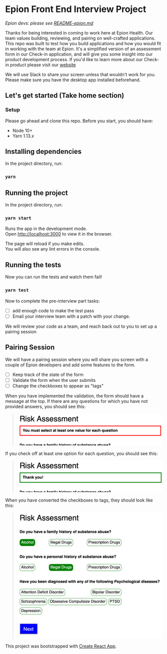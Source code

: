 # Epion Front End Interview Project

_Epion devs: please see [README-epion.md](README-epion.md)_

Thanks for being interested in coming to work here at Epion Health. Our team values building, reviewing, and pairing on well-crafted applications.  This repo was built to test how you build applications and how you would fit in working with the team at Epion.  It's a simplified version of an assessment form in our Check-in application, and will give you some insight into our product development process.  If you'd like to learn more about our Check-in product please visit our [website](http://www.epionhealth.com/checkin-how-it-works-2/)

We will use Slack to share your screen unless that wouldn't work for you. Please make sure you have the desktop app installed beforehand.


## Let's get started (Take home section)

### Setup

Please go ahead and clone this repo. Before you start, you should have:

* Node 10+
* Yarn 1.13.x

## Installing dependencies


In the project directory, run:

### `yarn`

## Running the project

In the project directory, run:

### `yarn start`

Runs the app in the development mode.<br>
Open [http://localhost:3000](http://localhost:3000) to view it in the browser.

The page will reload if you make edits.<br>
You will also see any lint errors in the console.

## Running the tests

Now you can run the tests and watch them fail!

### `yarn test`

Now to complete the pre-interview part tasks:

- [ ] add enough code to make the test pass
- [ ] Email your interview team with a patch with your change.

We will review your code as a team, and reach back out to you to set up a pairing session

## Pairing Session

We will have a pairing session where you will share you screen with a couple of Epion developers and add some features to the form.

- [ ] Keep track of the state of the form
- [ ] Validate the form when the user submits
- [ ] Change the checkboxes to appear as "tags"

When you have implemented the validation, the form should have a message at the top. If there are any questions for which you have not provided answers, you should see this:

> ![validation failed](screenshots/validation-failed.png)

If you check off at least one option for each question, you should see this:

> ![thank you](screenshots/thank-you.png)

When you have converted the checkboxes to tags, they should look like this:

> ![tags-selected](screenshots/tags-selected.png)

This project was bootstrapped with [Create React App](https://github.com/facebook/create-react-app).
